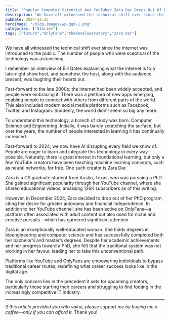 ```yaml
---
title: "Popular Computer Scientist And YouTuber Zara Dar Drops Out Of PhD To Join OnlyFans"
description: "We have all witnessed the technical shift ever since the internet was introduced to the public. The number of people who were sceptical of the technology was astonishing.&nbsp; I remember an interview of Bill Gates explaining what the internet is to a late-night show host, and somehow, the host, along with the audience present, was [&hellip;]"
pubDate: 2024-12-25
heroImage: "/blog-images/wp-ggd-1.png"
categories: ["Stories"]
tags: ["future","OnlyFans","thedeveloperstory","Zara Dar"]
---
```


We have all witnessed the technical shift ever since the internet was introduced to the public. The number of people who were sceptical of the technology was astonishing. 

I remember an interview of Bill Gates explaining what the internet is to a late-night show host, and somehow, the host, along with the audience present, was laughing their hearts out.

Fast-forward to the late 2000s; the internet had been widely accepted, and people were embracing it. There was a plethora of new apps emerging, enabling people to connect with others from different parts of the world. This also included modern social media platforms such as Facebook, Twitter, and Instagram. Suddenly, the world didn’t seem so big any more.

To understand this technology, a branch of study was born: Computer Science and Engineering. Initially, it was barely scratching the surface, but over the years, the number of people interested in learning it has continually increased.

Fast-forward to 2024; we now have AI disrupting every field we know of. People are eager to learn and integrate this technology in every way possible. Naturally, there is great interest in foundational learning, but only a few YouTube creators have been teaching machine learning concepts, such as neural networks, for free. One such creator is Zara Dar.

Zara is a CS graduate student from Austin, Texas, who was pursuing a PhD. She gained significant popularity through her YouTube channel, where she shared educational videos, amassing 126K subscribers as of this writing.

However, in December 2024, Zara decided to drop out of her PhD program, citing her desire for greater autonomy and financial independence. In addition to her YouTube channel, she has been active on OnlyFans—a platform often associated with adult content but also used for niche and creative pursuits—which has garnered significant attention.

Zara is an exceptionally well-educated woman. She holds degrees in bioengineering and computer science and has successfully completed both her bachelor’s and master’s degrees. Despite her academic achievements and her progress toward a PhD, she felt that the traditional system was not working in her favour, leading her to take this unconventional path.

Platforms like YouTube and OnlyFans are empowering individuals to bypass traditional career routes, redefining what career success looks like in the digital age.

The only concern lies in the precedent it sets for upcoming creators, particularly those starting their careers and struggling to find footing in the increasingly competitive IT industry.

* * *

_If this article provided you with value, please support me by buying me a coffee—only if you can afford it._  Thank you!